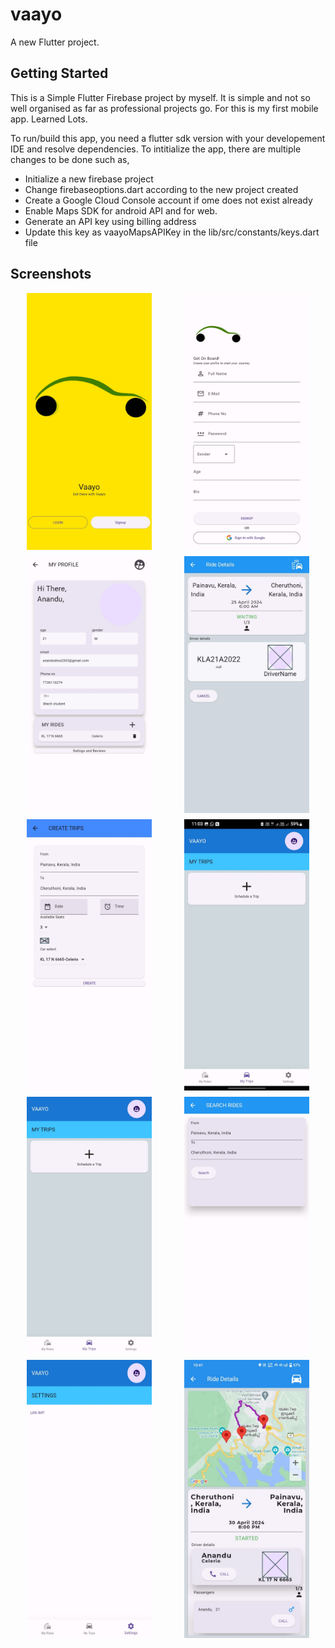 # vaayo

A new Flutter project.

## Getting Started

This is a Simple Flutter Firebase project by myself.
It is simple and not so well organised as far as professional projects go. For this is my first mobile app. Learned Lots.

To run/build this app, you need a flutter sdk version with your developement IDE and resolve dependencies.
To intitialize the app, there are multiple changes to be done such as,
  - Initialize a new firebase project 
  - Change firebaseoptions.dart according to the new project created 
  - Create a Google Cloud Console account if ome does not exist already
  - Enable Maps SDK for android API and for web.
  - Generate an API key using billing address
  - Update this key as vaayoMapsAPIKey in the lib/src/constants/keys.dart file 
## Screenshots

<div style="width: 100%; display: flex; flex-wrap: wrap; justify-content: space-around;">
  <img src="screenshots/welcome.jpg" alt="Screenshot 1" style="width: 200px; margin-bottom: 10px;">
  <img src="screenshots/sighnup.jpg" alt="Screenshot 2" style="width: 200px; margin-bottom: 10px;">
  <img src="screenshots/profile.jpg" alt="Screenshot 3" style="width: 200px; margin-bottom: 10px;">
  <img src="screenshots/ridedetails.jpg" alt="Screenshot 4" style="width: 200px; margin-bottom: 10px;">
  <img src="screenshots/createtrips.jpg" alt="Screenshot 5" style="width: 200px; margin-bottom: 10px;">
  <img src="screenshots/tripspage.jpg" alt="Screenshot 6" style="width: 200px; margin-bottom: 10px;">
  <img src="screenshots/trips.jpg" alt="Screenshot 7" style="width: 200px; margin-bottom: 10px;">
  <img src="screenshots/search.jpg" alt="Screenshot 8" style="width: 200px; margin-bottom: 10px;">
  <img src="screenshots/settings.jpg" alt="Screenshot 9" style="width: 200px; margin-bottom: 10px;">
  <img src="screenshots/map.jpg" alt="Screenshot 9" style="width: 200px; margin-bottom: 10px;">
</div>

